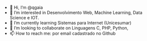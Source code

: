 - 👋 Hi, I’m @qgaia
- 👀 I’m interested in  Desenvolvimento Web, Machine Learning, Data Science e IOT.
- 🌱 I’m currently learning  Sistemas para Internet (Unicesumar)
- 💞️ I’m looking to collaborate on  Linguagens C, PHP, Python,
- 📫 How to reach me: por email cadastrado no Github

<!---
qgaia/qgaia is a ✨ special ✨ repository because its `README.md` (this file) appears on your GitHub profile.
You can click the Preview link to take a look at your changes.
--->
